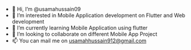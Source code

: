 - 👋 Hi, I’m @usamahussain09
- 👀 I’m interested in Mobile Application development on Flutter and Web development
- 🌱 I’m currently learning Mobile Application using flutter
- 💞️ I’m looking to collaborate on different Mobile App Project 
- 📫 You can mail me on usamahhussain912@gmail.com

<!---
usamahussain09/usamahussain09 is a ✨ special ✨ repository because its `README.md` (this file) appears on your GitHub profile.
You can click the Preview link to take a look at your changes.
--->
